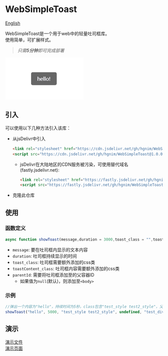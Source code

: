 # WebSimpleToast

[English](readme/README-English.md)

WebSimpleToast是一个用于web中的轻量吐司框库。\
使用简单，可扩展样式。
> *只需**5分钟**即可完成部署*

![image](readme/img/image-1.png)

## 引入

可以使用以下几种方法引入该库：

- 从jsDelivr中引入

  ``` html
  <link rel="stylesheet" href="https://cdn.jsdelivr.net/gh/hgnim/WebSimpleToast@1.0.0/dist/css/toast.min.css" type="text/css">
  <script src="https://cdn.jsdelivr.net/gh/hgnim/WebSimpleToast@1.0.0/dist/js/toast.min.js" type="text/javascript"></script>
  ```

  - jsDelivr在大陆地区的CDN服务被污染，可使用替代域名(fastly.jsdelivr.net):

    ``` html
    <link rel="stylesheet" href="https://fastly.jsdelivr.net/gh/hgnim/WebSimpleToast@1.0.0/dist/css/toast.min.css" type="text/css">
    <script src="https://fastly.jsdelivr.net/gh/hgnim/WebSimpleToast@1.0.0/dist/js/toast.min.js" type="text/javascript"></script>
    ```

- 克隆此仓库

## 使用

### 函数定义

``` javascript
async function showToast(message,duration = 3000,toast_class = "",toastContent_class = "",parentId = null)
```

- `message`: 要在吐司框内显示的文本内容
- `duration`: 吐司框持续显示的时间
- `toast_class`: 吐司框需要额外添加的css类
- `toastContent_class`: 吐司框内容需要额外添加的css类
- `parentId`: 需要将吐司框添加至的父容器ID
  - 如果值为`null`(默认)，则添加至`<body>`

### 示例

``` javascript
//弹出一个内容为"hello"，持续时间为5秒，class包含"test_style test2_style"，父容器为"test_div"的吐司框。
showToast("hello", 5000, "test_style test2_style", undefined, "test_div");
```

## 演示

[演示文件](https://github.com/Hgnim/WebSimpleToast/tree/gh-pages/demo)\
[演示页面](https://hgnim.github.io/WebSimpleToast/demo/)

